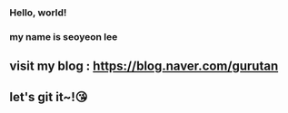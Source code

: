 ### Hello, world!
### my name is seoyeon lee
## visit my blog : https://blog.naver.com/gurutan
## let's git it~!😘

